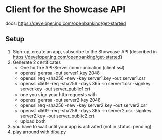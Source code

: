 # Client for the Showcase API

docs: https://developer.ing.com/openbanking/get-started  

## Setup
1. Sign-up, create an app, subscribe to the Showcase API (described in https://developer.ing.com/openbanking/get-started)
2. Generate 2 certificates
    - One for the API-Server communication (client ssl)
    - openssl genrsa -out server1.key 2048
    - openssl req -sha256 -new -key server1.key -out server1.csr
    - openssl x509 -req -sha256 -days 365 -in server1.csr -signkey server.key -out server_public1.crt
    - one you sign your http requests with
    - openssl genrsa -out server2.key 2048
    - openssl req -sha256 -new -key server2.key -out server2.csr
    - openssl x509 -req -sha256 -days 365 -in server2.csr -signkey server2.key -out server_public2.crt
    - upload both
4. you have to wait until your app is activated (not in status: pending)
3. play arround with diba.py
